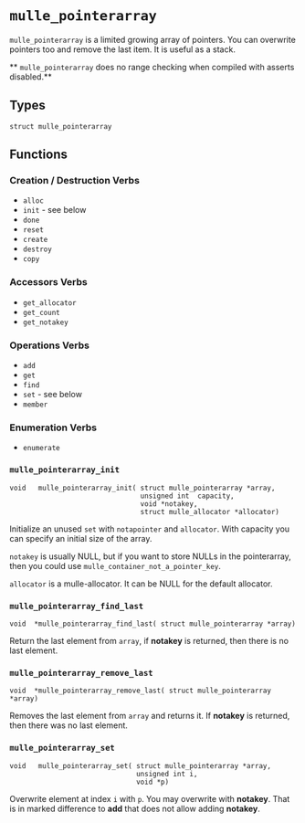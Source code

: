 # `mulle_pointerarray`

`mulle_pointerarray` is a limited growing array of pointers. You can overwrite pointers too and remove the last item. It is useful as a stack.

** `mulle_pointerarray` does no range checking when compiled with asserts disabled.**


## Types

```
struct mulle_pointerarray
```

## Functions

### Creation / Destruction Verbs

* `alloc`
* `init` - see below
* `done`
* `reset` 
* `create` 
* `destroy`
* `copy`

### Accessors Verbs

* `get_allocator`
* `get_count`
* `get_notakey`

### Operations Verbs

* `add`
* `get`
* `find`
* `set` - see below
* `member`

### Enumeration Verbs

* `enumerate`
                       

### `mulle_pointerarray_init`

```
void   mulle_pointerarray_init( struct mulle_pointerarray *array,
                                unsigned int  capacity,
                                void *notakey,
                                struct mulle_allocator *allocator)
```

Initialize an unused `set` with `notapointer` and `allocator`. With capacity you can specify an initial size of the array.

`notakey` is usually NULL, but if you want to store NULLs in the pointerarray, then you could use `mulle_container_not_a_pointer_key`.

`allocator` is a mulle-allocator. It can be NULL for the default allocator. 



### `mulle_pointerarray_find_last`

```
void  *mulle_pointerarray_find_last( struct mulle_pointerarray *array)
```

Return the last element from `array`, if **notakey** is returned,
then there is no last element.


### `mulle_pointerarray_remove_last`

```
void  *mulle_pointerarray_remove_last( struct mulle_pointerarray *array)
```

Removes the last element from `array` and returns it. If **notakey** is returned, then there was no last element.


### `mulle_pointerarray_set`

```
void   mulle_pointerarray_set( struct mulle_pointerarray *array,
                               unsigned int i,
                               void *p)
```

Overwrite element at index `i`  with `p`. You may overwrite with **notakey**. That is in marked difference to **add** that does not allow adding **notakey**.
